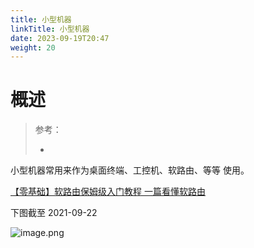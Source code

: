 ```yaml
---
title: 小型机器
linkTitle: 小型机器
date: 2023-09-19T20:47
weight: 20
---
```


# 概述

> 参考：
> 
> -

小型机器常用来作为桌面终端、工控机、软路由、等等 使用。

[【零基础】软路由保姆级入门教程 一篇看懂软路由](https://post.smzdm.com/p/a5d3995l/)

下图截至 2021-09-22

![image.png](https://notes-learning.oss-cn-beijing.aliyuncs.com/computer/202309192049832.png)
